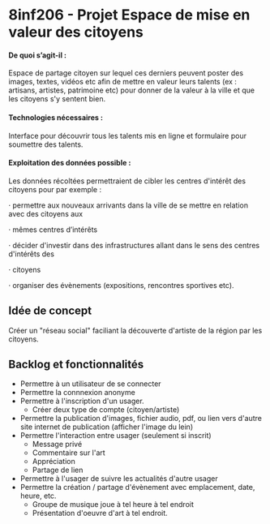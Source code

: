 # 8inf206 - Projet Espace de mise en valeur des citoyens

#### De quoi s’agit-il : 

Espace de partage citoyen sur lequel ces derniers peuvent poster des images, textes, vidéos etc afin de mettre en valeur leurs talents (ex : artisans, artistes, patrimoine etc) pour donner de la valeur à la ville et que les citoyens s'y sentent bien.

#### Technologies nécessaires : 

Interface pour découvrir tous les talents mis en ligne et formulaire pour soumettre des talents.

#### Exploitation des données possible : 

Les données récoltées permettraient de cibler les centres
d'intérêt des citoyens pour par exemple :

·       permettre aux nouveaux arrivants dans la ville de se mettre en relation avec des citoyens aux

·       mêmes centres d’intérêts

·       décider d'investir dans des infrastructures allant dans le sens des centres d'intérêts des

·       citoyens

·       organiser des évènements (expositions, rencontres sportives etc).


## Idée de concept

Créer un "réseau social" faciliant la découverte d'artiste de la région par les citoyens. 

## Backlog et fonctionnalités
- Permettre à un utilisateur de se connecter
- Permettre la connnexion anonyme
- Permettre à l'inscription d'un usager.
    - Créer deux type de compte (citoyen/artiste)
- Permettre la publication d'images, fichier audio, pdf, ou lien vers d'autre site internet de publication (afficher l'image du lein)
- Permettre l'interaction entre usager (seulement si inscrit)
  - Message privé
  - Commentaire sur l'art
  - Appréciation 
  - Partage de lien
- Permettre à l'usager de suivre les actualités d'autre usager
- Permettre la création / partage d'évènement avec emplacement, date, heure, etc.
  - Groupe de musique joue à tel heure à tel endroit
  - Présentation d'oeuvre d'art à tel endroit.

